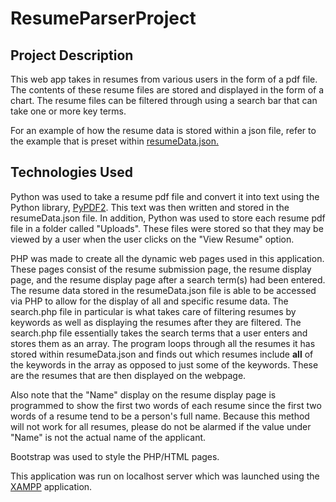 # ResumeParserProject

## Project Description

This web app takes in resumes from various users in the form of a pdf file. The contents of these resume files are stored and displayed in the form of a chart. The resume files can be filtered through using a search bar that can take one or more key terms.

For an example of how the resume data is stored within a json file, refer to the example that is preset within [resumeData.json.](https://github.com/JamesSo1/ResumeParserProject/blob/main/resumeData.json)

## Technologies Used

Python was used to take a resume pdf file and convert it into text using the Python library, [PyPDF2](https://pypdf2.readthedocs.io/en/3.0.0/). This text was then written and stored in the resumeData.json file. In addition, Python was used to store each resume pdf file in a folder called "Uploads". These files were stored so that they may be viewed by a user when the user clicks on the "View Resume" option.

PHP was made to create all the dynamic web pages used in this application. These pages consist of the resume submission page, the resume display page, and the resume display page after a search term(s) had been entered. The resume data stored in the resumeData.json file is able to be accessed via PHP to allow for the display of all and specific resume data. The search.php file in particular is what takes care of filtering resumes by keywords as well as displaying the resumes after they are filtered. The search.php file essentially takes the search terms that a user enters and stores them as an array. The program loops through all the resumes it has stored within resumeData.json and finds out which resumes include **all** of the keywords in the array as opposed to just some of the keywords. These are the resumes that are then displayed on the webpage.

Also note that the "Name" display on the resume display page is programmed to show the first two words of each resume since the first two words of a resume tend to be a person's full name. Because this method will not work for all resumes, please do not be alarmed if the value under "Name" is not the actual name of the applicant.

Bootstrap was used to style the PHP/HTML pages. 

This application was run on localhost server which was launched using the [XAMPP](https://www.apachefriends.org/) application. 
